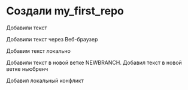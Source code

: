 ﻿#  Создали my_first_repo

Добавили текст

Добавили текст через Веб-браузер

Добавим текст локально

Добавили текст в новой ветке NEWBRANCH.
Добавил текст в новой ветке ньюбренч

Добавил локальный конфликт